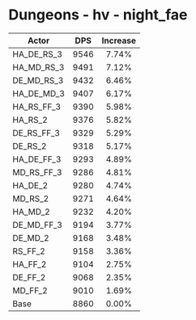 # Dungeons - hv - night_fae
| Actor | DPS | Increase |
|---|:---:|:---:|
|HA_DE_RS_3|9546|7.74%|
|HA_MD_RS_3|9491|7.12%|
|DE_MD_RS_3|9432|6.46%|
|HA_DE_MD_3|9407|6.17%|
|HA_RS_FF_3|9390|5.98%|
|HA_RS_2|9376|5.82%|
|DE_RS_FF_3|9329|5.29%|
|DE_RS_2|9318|5.17%|
|HA_DE_FF_3|9293|4.89%|
|MD_RS_FF_3|9286|4.81%|
|HA_DE_2|9280|4.74%|
|MD_RS_2|9271|4.64%|
|HA_MD_2|9232|4.20%|
|DE_MD_FF_3|9194|3.77%|
|DE_MD_2|9168|3.48%|
|RS_FF_2|9158|3.36%|
|HA_FF_2|9104|2.75%|
|DE_FF_2|9068|2.35%|
|MD_FF_2|9010|1.69%|
|Base|8860|0.00%|
